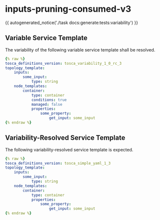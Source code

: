 # inputs-pruning-consumed-v3

{{ autogenerated_notice('./task docs:generate:tests:variability') }}


## Variable Service Template

The variability of the following variable service template shall be resolved.

```yaml linenums="1"
{% raw %}
tosca_definitions_version: tosca_variability_1_0_rc_3
topology_template:
    inputs:
        some_input:
            type: string
    node_templates:
        container:
            type: container
            conditions: true
            managed: false
            properties:
                some_property:
                    get_input: some_input
{% endraw %}
```




## Variability-Resolved Service Template

The following variability-resolved service template is expected.

```yaml linenums="1"
{% raw %}
tosca_definitions_version: tosca_simple_yaml_1_3
topology_template:
    inputs:
        some_input:
            type: string
    node_templates:
        container:
            type: container
            properties:
                some_property:
                    get_input: some_input
{% endraw %}
```

